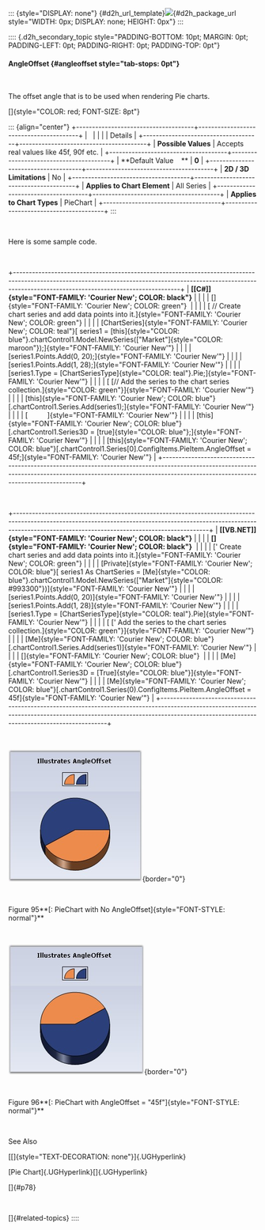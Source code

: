 ::: {style="DISPLAY: none"}
[](ms-xhelp:///?Id=d2h_url_template){#d2h_url_template}![](!package_url!){#d2h_package_url style="WIDTH: 0px; DISPLAY: none; HEIGHT: 0px"}
:::

:::: {.d2h_secondary_topic style="PADDING-BOTTOM: 10pt; MARGIN: 0pt; PADDING-LEFT: 0pt; PADDING-RIGHT: 0pt; PADDING-TOP: 0pt"}
#### AngleOffset {#angleoffset style="tab-stops: 0pt"}

 

The offset angle that is to be used when rendering Pie charts.

[]{style="COLOR: red; FONT-SIZE: 8pt"} 

::: {align="center"}
+-------------------------------------+----------------------------------------+
|                                                                              |
|                                                                              |
| Details                                                                      |
+-------------------------------------+----------------------------------------+
| **Possible Values**                 | Accepts real values like 45f, 90f etc. |
+-------------------------------------+----------------------------------------+
| **Default Value    **               | **0**                                  |
+-------------------------------------+----------------------------------------+
| **2D / 3D Limitations**             | No                                     |
+-------------------------------------+----------------------------------------+
| **Applies to Chart Element**        | All Series                             |
+-------------------------------------+----------------------------------------+
| **Applies to Chart Types**          | PieChart                               |
+-------------------------------------+----------------------------------------+
:::

 

Here is some sample code.

 

+----------------------------------------------------------------------------------------------------------------------------------------------------------------------------------------------------------------+
| **[\[C#\]]{style="FONT-FAMILY: 'Courier New'; COLOR: black"}**                                                                                                                                                 |
|                                                                                                                                                                                                                |
| []{style="FONT-FAMILY: 'Courier New'; COLOR: green"}                                                                                                                                                           |
|                                                                                                                                                                                                                |
| [ // Create chart series and add data points into it.]{style="FONT-FAMILY: 'Courier New'; COLOR: green"}                                                                                                       |
|                                                                                                                                                                                                                |
| [ChartSeries]{style="FONT-FAMILY: 'Courier New'; COLOR: teal"}[ series1 = [this]{style="COLOR: blue"}.chartControl1.Model.NewSeries([\"Market\"]{style="COLOR: maroon"});]{style="FONT-FAMILY: 'Courier New'"} |
|                                                                                                                                                                                                                |
| [series1.Points.Add(0, 20);]{style="FONT-FAMILY: 'Courier New'"}                                                                                                                                               |
|                                                                                                                                                                                                                |
| [series1.Points.Add(1, 28);]{style="FONT-FAMILY: 'Courier New'"}                                                                                                                                               |
|                                                                                                                                                                                                                |
| [series1.Type = [ChartSeriesType]{style="COLOR: teal"}.Pie;]{style="FONT-FAMILY: 'Courier New'"}                                                                                                               |
|                                                                                                                                                                                                                |
| [ [// Add the series to the chart series collection.]{style="COLOR: green"}]{style="FONT-FAMILY: 'Courier New'"}                                                                                               |
|                                                                                                                                                                                                                |
| [this]{style="FONT-FAMILY: 'Courier New'; COLOR: blue"}[.chartControl1.Series.Add(series1);]{style="FONT-FAMILY: 'Courier New'"}                                                                               |
|                                                                                                                                                                                                                |
| [          ]{style="FONT-FAMILY: 'Courier New'"}                                                                                                                                                               |
|                                                                                                                                                                                                                |
| [this]{style="FONT-FAMILY: 'Courier New'; COLOR: blue"}[.chartControl1.Series3D = [true]{style="COLOR: blue"};]{style="FONT-FAMILY: 'Courier New'"}                                                            |
|                                                                                                                                                                                                                |
| [this]{style="FONT-FAMILY: 'Courier New'; COLOR: blue"}[.chartControl1.Series\[0\].ConfigItems.PieItem.AngleOffset = 45f;]{style="FONT-FAMILY: 'Courier New'"}                                                 |
+----------------------------------------------------------------------------------------------------------------------------------------------------------------------------------------------------------------+

 

+-------------------------------------------------------------------------------------------------------------------------------------------------------------------------------------------------------------------------+
| **[\[VB.NET\]]{style="FONT-FAMILY: 'Courier New'; COLOR: black"}**                                                                                                                                                      |
|                                                                                                                                                                                                                         |
| **[]{style="FONT-FAMILY: 'Courier New'; COLOR: black"}**                                                                                                                                                                |
|                                                                                                                                                                                                                         |
| [\' Create chart series and add data points into it.]{style="FONT-FAMILY: 'Courier New'; COLOR: green"}                                                                                                                 |
|                                                                                                                                                                                                                         |
| [Private]{style="FONT-FAMILY: 'Courier New'; COLOR: blue"}[ series1 As ChartSeries = [Me]{style="COLOR: blue"}.chartControl1.Model.NewSeries([\"Market\"]{style="COLOR: #993300"})]{style="FONT-FAMILY: 'Courier New'"} |
|                                                                                                                                                                                                                         |
| [series1.Points.Add(0, 20)]{style="FONT-FAMILY: 'Courier New'"}                                                                                                                                                         |
|                                                                                                                                                                                                                         |
| [series1.Points.Add(1, 28)]{style="FONT-FAMILY: 'Courier New'"}                                                                                                                                                         |
|                                                                                                                                                                                                                         |
| [series1.Type = [ChartSeriesType]{style="COLOR: teal"}.Pie]{style="FONT-FAMILY: 'Courier New'"}                                                                                                                         |
|                                                                                                                                                                                                                         |
| [ [\' Add the series to the chart series collection.]{style="COLOR: green"}]{style="FONT-FAMILY: 'Courier New'"}                                                                                                        |
|                                                                                                                                                                                                                         |
| [Me]{style="FONT-FAMILY: 'Courier New'; COLOR: blue"}[.chartControl1.Series.Add(series1)]{style="FONT-FAMILY: 'Courier New'"}                                                                                           |
|                                                                                                                                                                                                                         |
| []{style="FONT-FAMILY: 'Courier New'; COLOR: blue"}                                                                                                                                                                     |
|                                                                                                                                                                                                                         |
| [Me]{style="FONT-FAMILY: 'Courier New'; COLOR: blue"}[.chartControl1.Series3D = [True]{style="COLOR: blue"}]{style="FONT-FAMILY: 'Courier New'"}                                                                        |
|                                                                                                                                                                                                                         |
| [Me]{style="FONT-FAMILY: 'Courier New'; COLOR: blue"}[.chartControl1.Series(0).ConfigItems.PieItem.AngleOffset = 45f]{style="FONT-FAMILY: 'Courier New'"}                                                               |
+-------------------------------------------------------------------------------------------------------------------------------------------------------------------------------------------------------------------------+

 

![](ImagesExt/image84_97.jpg){border="0"}

 

Figure 95**[: PieChart with No AngleOffset]{style="FONT-STYLE: normal"}**

 

![](ImagesExt/image84_98.jpg){border="0"}

 

Figure 96**[: PieChart with AngleOffset = \"45f\"]{style="FONT-STYLE: normal"}**

 

See Also

[[]{style="TEXT-DECORATION: none"}]{.UGHyperlink} 

[Pie Chart]{.UGHyperlink}[]{.UGHyperlink}

[]{#p78} 

 

[]{#related-topics}
::::
